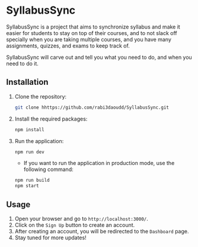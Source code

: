 # SyllabusSync

SyllabusSync is a project that aims to synchronize syllabus and make it easier for students to stay on top of their courses, and to not slack off specially when you are taking multiple courses, and you have many assignments, quizzes, and exams to keep track of.

SyllabusSync will carve out and tell you what you need to do, and when you need to do it.

## Installation

1. Clone the repository:

   ```bash
   git clone hhttps://github.com/rabi3daoudd/SyllabusSync.git
    ```
2. Install the required packages:

   ```bash
   npm install
   ```

3. Run the application:

   ```bash
   npm run dev
   ```
   - If you want to run the application in production mode, use the following command:

   ```bash
   npm run build
   npm start
   ```

## Usage

1. Open your browser and go to `http://localhost:3000/`.
2. Click on the `Sign Up` button to create an account.
3. After creating an account, you will be redirected to the `Dashboard` page.
4. Stay tuned for more updates!